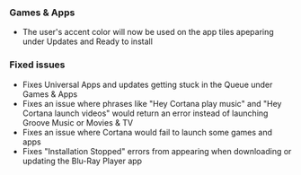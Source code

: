 ### Games & Apps
- The user's accent color will now be used on the app tiles apeparing under Updates and Ready to install

### Fixed issues
- Fixes Universal Apps and updates getting stuck in the Queue under Games & Apps
- Fixes an issue where phrases like "Hey Cortana play music" and "Hey Cortana launch videos" would return an error instead of launching Groove Music or Movies & TV
- Fixes an issue where Cortana would fail to launch some games and apps
- Fixes "Installation Stopped" errors from appearing when downloading or updating the Blu-Ray Player app